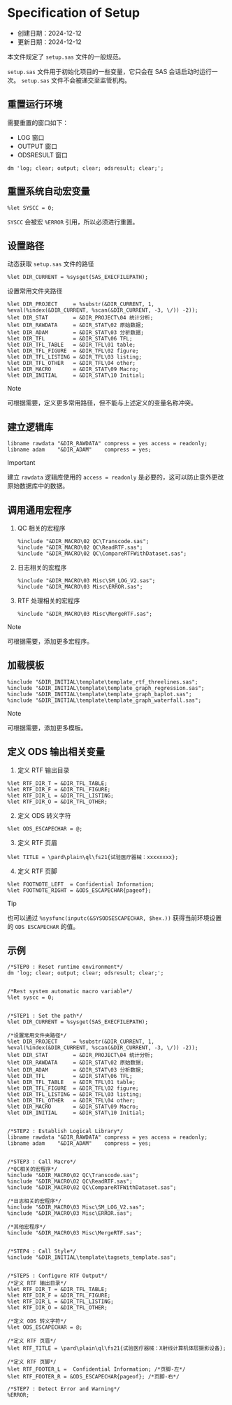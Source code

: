 # Specification of Setup

- 创建日期：2024-12-12
- 更新日期：2024-12-12

本文件规定了 `setup.sas` 文件的一般规范。

`setup.sas` 文件用于初始化项目的一些变量，它只会在 SAS 会话启动时运行一次。
`setup.sas` 文件不会被递交至监管机构。

## 重置运行环境

需要重置的窗口如下：

- LOG 窗口
- OUTPUT 窗口
- ODSRESULT 窗口

```sas
dm 'log; clear; output; clear; odsresult; clear;';
```

## 重置系统自动宏变量

```sas
%let SYSCC = 0;
```

`SYSCC` 会被宏 `%ERROR` 引用，所以必须进行重置。

## 设置路径

动态获取 `setup.sas` 文件的路径

```sas
%let DIR_CURRENT = %sysget(SAS_EXECFILEPATH);
```

设置常用文件夹路径

```sas
%let DIR_PROJECT     = %substr(&DIR_CURRENT, 1, %eval(%index(&DIR_CURRENT, %scan(&DIR_CURRENT, -3, \/)) -2));
%let DIR_STAT        = &DIR_PROJECT\04 统计分析;
%let DIR_RAWDATA     = &DIR_STAT\02 原始数据;
%let DIR_ADAM        = &DIR_STAT\03 分析数据;
%let DIR_TFL         = &DIR_STAT\06 TFL;
%let DIR_TFL_TABLE   = &DIR_TFL\01 table;
%let DIR_TFL_FIGURE  = &DIR_TFL\02 figure;
%let DIR_TFL_LISTING = &DIR_TFL\03 listing;
%let DIR_TFL_OTHER   = &DIR_TFL\04 other;
%let DIR_MACRO       = &DIR_STAT\09 Macro;
%let DIR_INITIAL     = &DIR_STAT\10 Initial;
```

> [!NOTE]
>
> 可根据需要，定义更多常用路径，但不能与上述定义的变量名称冲突。

## 建立逻辑库

```sas
libname rawdata "&DIR_RAWDATA" compress = yes access = readonly;
libname adam    "&DIR_ADAM"    compress = yes;
```

> [!IMPORTANT]
> 建立 `rawdata` 逻辑库使用的 `access = readonly` 是必要的，这可以防止意外更改原始数据库中的数据。

## 调用通用宏程序

1. QC 相关的宏程序

   ```sas
   %include "&DIR_MACRO\02 QC\Transcode.sas";
   %include "&DIR_MACRO\02 QC\ReadRTF.sas";
   %include "&DIR_MACRO\02 QC\CompareRTFWithDataset.sas";
   ```

2. 日志相关的宏程序

   ```sas
   %include "&DIR_MACRO\03 Misc\SM_LOG_V2.sas";
   %include "&DIR_MACRO\03 Misc\ERROR.sas";
   ```

3. RTF 处理相关的宏程序

   ```sas
   %include "&DIR_MACRO\03 Misc\MergeRTF.sas";
   ```

> [!NOTE]
>
> 可根据需要，添加更多宏程序。

## 加载模板

```sas
%include "&DIR_INITIAL\template\template_rtf_threelines.sas";
%include "&DIR_INITIAL\template\template_graph_regression.sas";
%include "&DIR_INITIAL\template\template_graph_baplot.sas";
%include "&DIR_INITIAL\template\template_graph_waterfall.sas";
```

> [!NOTE]
> 可根据需要，添加更多模板。

## 定义 ODS 输出相关变量

1. 定义 RTF 输出目录

```sas
%let RTF_DIR_T = &DIR_TFL_TABLE;
%let RTF_DIR_F = &DIR_TFL_FIGURE;
%let RTF_DIR_L = &DIR_TFL_LISTING;
%let RTF_DIR_O = &DIR_TFL_OTHER;
```

2. 定义 ODS 转义字符

```sas
%let ODS_ESCAPECHAR = @;
```

3. 定义 RTF 页眉

```sas
%let TITLE = \pard\plain\ql\fs21{试验医疗器械：xxxxxxxx};
```

4. 定义 RTF 页脚

```sas
%let FOOTNOTE_LEFT  = Confidential Information;
%let FOOTNOTE_RIGHT = &ODS_ESCAPECHAR{pageof};
```

> [!TIP]
>
> 也可以通过 `%sysfunc(inputc(&SYSODSESCAPECHAR, $hex.))` 获得当前环境设置的 `ODS ESCAPECHAR` 的值。

## 示例

```sas
/*STEP0 : Reset runtime environment*/
dm 'log; clear; output; clear; odsresult; clear;';


/*Rest system automatic macro variable*/
%let syscc = 0;


/*STEP1 : Set the path*/
%let DIR_CURRENT = %sysget(SAS_EXECFILEPATH);

/*设置常用文件夹路径*/
%let DIR_PROJECT     = %substr(&DIR_CURRENT, 1, %eval(%index(&DIR_CURRENT, %scan(&DIR_CURRENT, -3, \/)) -2));
%let DIR_STAT        = &DIR_PROJECT\04 统计分析;
%let DIR_RAWDATA     = &DIR_STAT\02 原始数据;
%let DIR_ADAM        = &DIR_STAT\03 分析数据;
%let DIR_TFL         = &DIR_STAT\06 TFL;
%let DIR_TFL_TABLE   = &DIR_TFL\01 table;
%let DIR_TFL_FIGURE  = &DIR_TFL\02 figure;
%let DIR_TFL_LISTING = &DIR_TFL\03 listing;
%let DIR_TFL_OTHER   = &DIR_TFL\04 other;
%let DIR_MACRO       = &DIR_STAT\09 Macro;
%let DIR_INITIAL     = &DIR_STAT\10 Initial;


/*STEP2 : Establish Logical Library*/
libname rawdata "&DIR_RAWDATA" compress = yes access = readonly;
libname adam    "&DIR_ADAM"    compress = yes;


/*STEP3 : Call Macro*/
/*QC相关的宏程序*/
%include "&DIR_MACRO\02 QC\Transcode.sas";
%include "&DIR_MACRO\02 QC\ReadRTF.sas";
%include "&DIR_MACRO\02 QC\CompareRTFWithDataset.sas";

/*日志相关的宏程序*/
%include "&DIR_MACRO\03 Misc\SM_LOG_V2.sas";
%include "&DIR_MACRO\03 Misc\ERROR.sas";

/*其他宏程序*/
%include "&DIR_MACRO\03 Misc\MergeRTF.sas";


/*STEP4 : Call Style*/
%include "&DIR_INITIAL\template\tagsets_template.sas";


/*STEP5 : Configure RTF Output*/
/*定义 RTF 输出目录*/
%let RTF_DIR_T = &DIR_TFL_TABLE;
%let RTF_DIR_F = &DIR_TFL_FIGURE;
%let RTF_DIR_L = &DIR_TFL_LISTING;
%let RTF_DIR_O = &DIR_TFL_OTHER;

/*定义 ODS 转义字符*/
%let ODS_ESCAPECHAR = @;

/*定义 RTF 页眉*/
%let RTF_TITLE = \pard\plain\ql\fs21{试验医疗器械：X射线计算机体层摄影设备};

/*定义 RTF 页脚*/
%let RTF_FOOTER_L =  Confidential Information; /*页脚-左*/
%let RTF_FOOTER_R = &ODS_ESCAPECHAR{pageof}; /*页脚-右*/

/*STEP7 : Detect Error and Warning*/
%ERROR;
```
